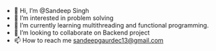 - 👋 Hi, I’m @Sandeep Singh
- 👀 I’m interested in problem solving
- 🌱 I’m currently learning multithreading and functional programming.
- 💞️ I’m looking to collaborate on Backend project
- 📫 How to reach me sandeepgaurdec13@gmail.com

<!---
SandeepSinghGaurDec13/SandeepSinghGaurDec13 is a ✨ special ✨ repository because its `README.md` (this file) appears on your GitHub profile.
You can click the Preview link to take a look at your changes.
--->

